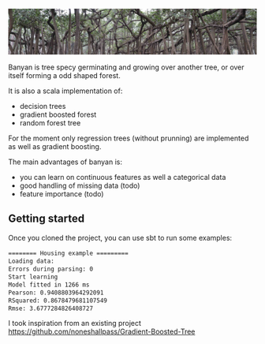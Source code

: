![drawing](doc/img/banner.jpg)

Banyan is tree specy germinating and growing over another tree, or over itself forming a odd shaped forest.

It is also a scala implementation of:

- decision trees
- gradient boosted forest
- random forest tree

For the moment only regression trees (without prunning) are implemented as well as gradient boosting.

The main advantages of banyan is:
- you can learn on continuous features as well a categorical data
- good handling of missing data (todo)
- feature importance (todo)

## Getting started

Once you cloned the project, you can use sbt to run some examples:

```
======== Housing example =========
Loading data:
Errors during parsing: 0
Start learning
Model fitted in 1266 ms
Pearson: 0.9408803964292091
RSquared: 0.8678479681107549
Rmse: 3.6777284826408727
```

I took inspiration from an existing project https://github.com/noneshallpass/Gradient-Boosted-Tree